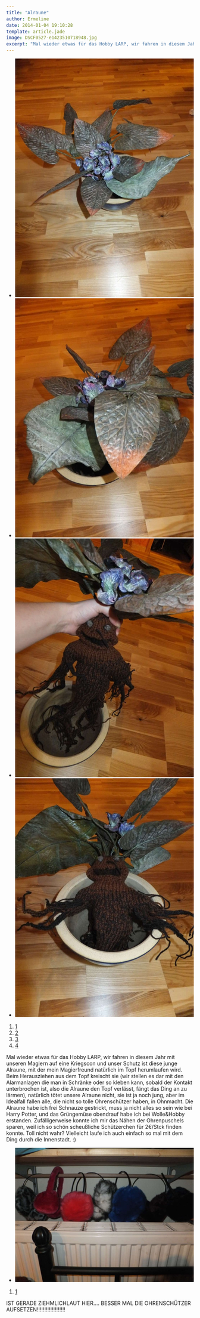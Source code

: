 ```yaml
---
title: "Alraune"
author: Ermeline
date: 2014-01-04 19:10:28
template: article.jade
image: DSCF0527-e1423510718948.jpg
excerpt: "Mal wieder etwas für das Hobby LARP, wir fahren in diesem Jahr mit unseren Magiern auf eine Kriegscon und unser Schutz ist diese junge Alraune..."
---
```


-   ![DSCF0527](DSCF0527-e1423510718948.jpg)
-   ![DSCF0528](DSCF0528-e1423510730422.jpg)
-   ![DSCF0529](DSCF0529-e1423510742580.jpg)
-   ![DSCF0530](DSCF0530-e1423510754567.jpg)

1.  [1](#)
2.  [2](#)
3.  [3](#)
4.  [4](#)

Mal wieder etwas für das Hobby LARP, wir fahren in diesem Jahr mit
unseren Magiern auf eine Kriegscon und unser Schutz ist diese junge
Alraune, mit der mein Magierfreund natürlich im Topf herumlaufen wird.
Beim Herausziehen aus dem Topf kreischt sie (wir stellen es dar mit den
Alarmanlagen die man in Schränke oder so kleben kann, sobald der Kontakt
unterbrochen ist, also die Alraune den Topf verlässt, fängt das Ding an
zu lärmen), natürlich tötet unsere Alraune nicht, sie ist ja noch jung,
aber im Idealfall fallen alle, die nicht so tolle Ohrenschützer haben,
in Ohnmacht. Die Alraune habe ich frei Schnauze gestrickt, muss ja nicht
alles so sein wie bei Harry Potter, und das Grüngemüse obendrauf habe
ich bei Wolle&Hobby erstanden. Zufälligerweise konnte ich mir das Nähen
der Ohrenpuschels sparen, weil ich so schön scheußliche Schützerchen für
2€/Stck finden konnte. Toll nicht wahr? Vielleicht laufe ich auch
einfach so mal mit dem Ding durch die Innenstadt. :)

-   ![DSCF0531](DSCF0531.jpg)

1.  [1](#)

IST GERADE ZIEHMLICHLAUT HIER.... BESSER MAL DIE OHRENSCHÜTZER
AUFSETZEN!!!!!!!!!!!!!!!!!!!

